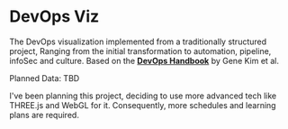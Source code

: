# DevOps Viz
The DevOps visualization implemented from a traditionally structured
project, Ranging from the initial transformation to automation,
pipeline, infoSec and culture.
Based on the [**DevOps Handbook**](https://play.google.com/store/books/details?id=ui8hDgAAQBAJ) by Gene Kim et al.

Planned Data: TBD

I've been planning this project, deciding to use more advanced tech like THREE.js and WebGL for it. Consequently, more schedules and learning plans are required.